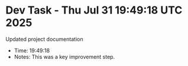 # Dev Task - Thu Jul 31 19:49:18 UTC 2025
Updated project documentation
- Time: 19:49:18
- Notes: This was a key improvement step.
